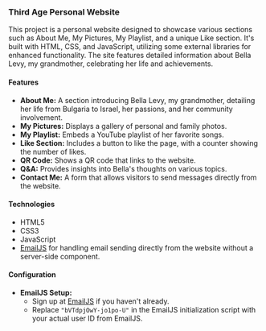 
### Third Age Personal Website

This project is a personal website designed to showcase various sections such as About Me, My Pictures, My Playlist, and a unique Like section. It's built with HTML, CSS, and JavaScript, utilizing some external libraries for enhanced functionality. The site features detailed information about Bella Levy, my grandmother, celebrating her life and achievements.

#### Features

- **About Me:** A section introducing Bella Levy, my grandmother, detailing her life from Bulgaria to Israel, her passions, and her community involvement.
- **My Pictures:** Displays a gallery of personal and family photos.
- **My Playlist:** Embeds a YouTube playlist of her favorite songs.
- **Like Section:** Includes a button to like the page, with a counter showing the number of likes.
- **QR Code:** Shows a QR code that links to the website.
- **Q&A:** Provides insights into Bella's thoughts on various topics.
- **Contact Me:** A form that allows visitors to send messages directly from the website.

#### Technologies

- HTML5
- CSS3
- JavaScript
- [EmailJS](https://www.emailjs.com/) for handling email sending directly from the website without a server-side component.


#### Configuration

- **EmailJS Setup:**
  - Sign up at [EmailJS](https://www.emailjs.com/) if you haven't already.
  - Replace `"bVTdpjOwY-jo1po-U"` in the EmailJS initialization script with your actual user ID from EmailJS.

